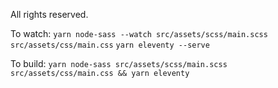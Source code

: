 All rights reserved.

To watch:
`yarn node-sass --watch src/assets/scss/main.scss src/assets/css/main.css`
`yarn eleventy --serve`

To build:
`yarn node-sass src/assets/scss/main.scss src/assets/css/main.css && yarn eleventy`